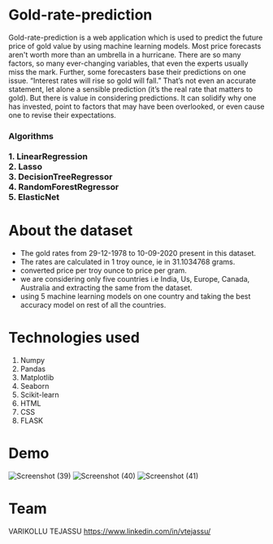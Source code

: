 # Gold-rate-prediction

Gold-rate-prediction is a web application which is used to predict the future price of gold value by using machine learning models.
Most price forecasts aren't worth more than an umbrella in a hurricane. There are so many factors, so many ever-changing variables, that even the experts usually miss the mark.
Further, some forecasters base their predictions on one issue. “Interest rates will rise so gold will fall.” That’s not even an accurate statement, let alone a sensible prediction (it’s the real rate that matters to gold).
But there is value in considering predictions. It can solidify why one has invested, point to factors that may have been overlooked, or even cause one to revise their expectations.
<h3>Algorithms<br><br>
    1. LinearRegression <br>
    2. Lasso <br>
    3. DecisionTreeRegressor <br>
    4. RandomForestRegressor <br>
    5. ElasticNet <br>
    <h3>

# About the dataset
 <ul>
<li>The gold rates from 29-12-1978 to 10-09-2020 present in this dataset.</li>
<li>The rates are calculated in 1 troy ounce, ie in 31.1034768 grams.</li>
<li> converted price per troy ounce to price per gram.</li>
<li> we are considering only five countries i.e India, Us, Europe, Canada, Australia and extracting the same from the dataset.</li>
<li> using 5 machine learning models on one country  and taking the best accuracy model on rest of all the countries.</li>
</ul>
      
      
# Technologies used
  <ol>
  <li>Numpy</li> 
  <li>Pandas</li> 
  <li>Matplotlib</li>
  <li>Seaborn</li>
  <li>Scikit-learn</li> 
  <li>HTML</li> 
  <li>CSS</li> 
  <li>FLASK</li> 
  </ol>
     
# Demo

![Screenshot (39)](https://user-images.githubusercontent.com/82580875/167327162-51b3297c-70c3-499f-8dbb-0ce89a120c11.png)
![Screenshot (40)](https://user-images.githubusercontent.com/82580875/167327169-31060c11-c5d7-4bb9-95bb-a6c5eb15c48f.png)
![Screenshot (41)](https://user-images.githubusercontent.com/82580875/167327406-8df19dd3-b15b-43f3-a6e1-4a86952b8d2e.png)
      
# Team
  VARIKOLLU TEJASSU
   https://www.linkedin.com/in/vtejassu/
